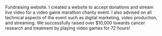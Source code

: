Fundraising website.
I created a website to accept donations and stream live video for
a video game marathon charity event. I also advised on all technical
aspects of the event such as digital marketing, video production, and
streaming. We successfully raised over $10,000 towards cancer research
and treatment by playing video games for 72 hours!

